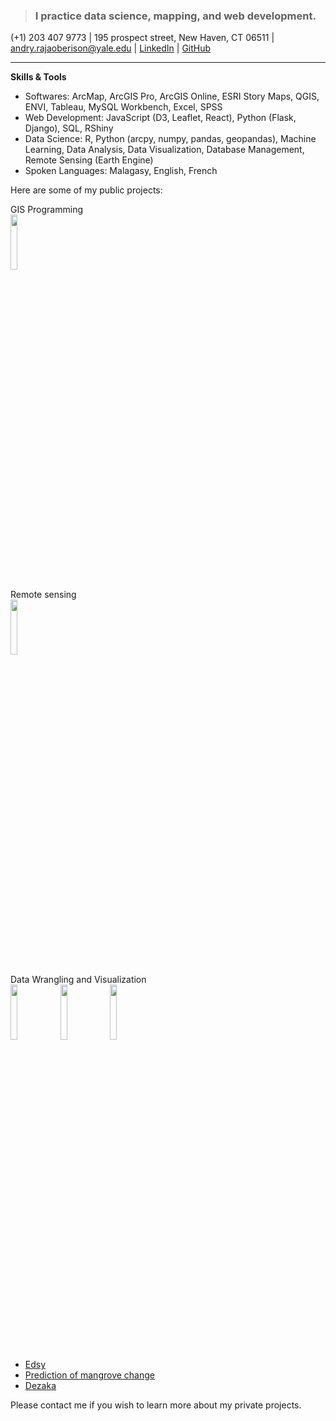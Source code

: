 > ### I practice data science, mapping, and web development.


(+1) 203 407 9773   |   195 prospect street, New Haven, CT 06511    |   andry.rajaoberison@yale.edu   |   [LinkedIn](https://www.linkedin.com/in/rajaoberison)  | [GitHub](https://github.com/rajaoberison)

----------------------

**Skills & Tools**
- Softwares: ArcMap, ArcGIS Pro, ArcGIS Online, ESRI Story Maps, QGIS, ENVI, Tableau, MySQL Workbench, Excel, SPSS
- Web Development: JavaScript (D3, Leaflet, React), Python (Flask, Django), SQL, RShiny
- Data Science: R, Python (arcpy, numpy, pandas, geopandas), Machine Learning, Data Analysis, Data Visualization, Database Management, Remote Sensing (Earth Engine)
- Spoken Languages: Malagasy, English, French

Here are some of my public projects:

GIS Programming
<br/>
<img align="center" width="15%" src="https://rajaoberison.github.io/images/states/Iowa.png">

Remote sensing
<br/>
<img align="center" width="15%" src="https://rajaoberison.github.io/images/states/Iowa.png">

Data Wrangling and Visualization
<br/>
<img align="center" width="15%" src="https://rajaoberison.github.io/images/states/Iowa.png">
<img align="center" width="15%" src="https://rajaoberison.github.io/images/states/Iowa.png">
<img align="center" width="15%" src="https://rajaoberison.github.io/images/states/Iowa.png">


* [Edsy](http://edsy.rajaoberison.com)
* [Prediction of mangrove change](https://rajaoberison.github.io/LandcoverPrediction/)
* [Dezaka](http://dezaka.rajaoberison.com/current-data.html)

Please contact me if you wish to learn more about my private projects.
